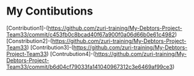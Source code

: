 # My Contibutions

[Contribution1]-(https://github.com/zuri-training/My-Debtors-Project-Team33/commit/c453fb0c8bcad40f67a900f0a06d66b0e61c4982)
[Constribution2]-(https://github.com/zuri-training/My-Debtors-Project-Team33)
[Contribution3]-(https://github.com/zuri-training/My-Debtors-Project-Team33)
[Contrubution4]-(https://github.com/zuri-training/My-Debtors-Project-Team33/commit/b6d04cf79033fa141040967312c3e6469af99ce3)
